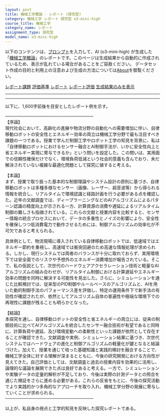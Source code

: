 ```yaml
---
layout: post
title: 機械工学概論 - レポート (探究型)
category: 機械工学 レポート 探究型 o3-mini-high
course_title: 機械工学
category_name: レポート
assignment_type: 探究型
model_name: o3-mini-high
---
```


以下のコンテンツは、[プロンプト](https://github.com/takedatoshiyuki/synthetic_assignments/tree/main/generated/機械工学/o3-mini-high/prompt_レポート-探究型.md)を入力して、AI (o3-mini-high) が生成した「[機械工学概論](/contents/機械工学/)」のレポートです。このページは生成結果から自動的に作成されているため、表示が乱れている場合があることをご容赦ください。
データセット作成の目的と利用上の注意および生成の方法については[About](/About)を御覧ください。

[レポート課題](../レポート課題-探究型)
[評価基準](../評価基準-探究型)
[レポート](../レポート-探究型)
[レポート評価](../レポート評価-探究型)
[生成結果のみを表示](https://github.com/takedatoshiyuki/synthetic_assignments/tree/main/generated/機械工学/o3-mini-high/レポート-探究型.md)
  

***
***
  
以下に、1,600字前後を目安としたレポート例を示す。

─────────────────────────────  
【序論】  
現代社会において、高齢化の進展や物流分野の自動化への需要増加に伴い、自律移動ロボットの安全性とエネルギー効率の両立は機械工学分野で最も注目すべき課題の一つである。授業で学んだ制御工学やロボット工学の知見を背景に、私は「自律移動ロボットにおけるセンサー融合とAI制御手法が、いかに安全性向上と省エネルギー実現に寄与できるか」という問いを設定した。この問いは、実用面での信頼性確保だけでなく、環境負荷低減という社会的意義も含んでおり、未だ解決されていない複雑な最適化問題として探究に値すると考える。

【本論】  
まず、授業で取り扱った基本的な制御理論やシステム設計の原則に基づき、自律移動ロボットは多種多様なセンサー（画像、レーザー、超音波等）から得られる情報を統合し、リアルタイムで環境認識と経路計画を行う必要がある点を確認した。近年の文献調査では、ディープラーニングなどのAIアルゴリズムによるパターン認識の精度向上が示される一方、計算資源の消費や遅延によるリアルタイム制御の難しさも指摘されている。これらの文献と授業内容を比較すると、センサー情報の統合プロセスにおいて、データの多重性とノイズの影響により、安全性を確保しつつ低消費電力で動作させるためには、制御アルゴリズムの効率化が不可欠であると考えられる。  

具体例として、物流現場に導入されている自律移動ロボットでは、低速域ではエネルギー節約を重視し、高速域では衝突回避のため高速な情報処理が求められる。しかし、現行システムでは両者のバランスが十分に取れておらず、実用環境下では安全面でのリスクや予想外のエネルギー消費増加が報告されている。そこで、私の仮説として、次世代のハードウェアアクセラレーション技術と軽量なAIアルゴリズムの組み合わせが、リアルタイム制御における計算遅延やエネルギー効率の問題を同時に解決する可能性を見出した。さらに、シミュレーションを通じた比較検討では、従来型のPID制御やルールベースのアルゴリズムと、AIを用いた動的制御手法のパフォーマンス差を評価し、特定の運用条件下で新手法の有効性が確認されたが、依然としてアルゴリズム自体の普遍性や極端な環境下での再現性に課題が残ることも明らかとなった。  

【結論】  
本探究を通し、自律移動ロボットの安全性と省エネルギーの両立には、従来の制御技術に比べてAIアルゴリズムを統合したセンサー融合技術が有望であると同時に、計算負荷や遅延、及び環境変動への柔軟性といった課題が依然として存在することが確認できた。文献調査や実例、シミュレーション結果に基づき、次世代システムではハードウェアの進化と制御アルゴリズムの軽量化が鍵となると結論づけた。加えて、授業を通じて培った基礎知識と実践的検討を融合することで、機械工学全体に対する理解が深まるとともに、今後の研究開発における方向性が見えてきた。自己評価としては、文献調査と過去の授業内容を効果的に活用し、論理的な議論を展開できた点は良好であると考える。一方で、シミュレーションや実験データの定量的解析が不足しており、今後は実際の計測データとの照合を通じた検証をさらに進める必要がある。これらの反省をもとに、今後の探究活動でより実践的かつ多角的なアプローチを取り入れ、機械工学分野の発展に寄与していくことが求められる。  
─────────────────────────────  

以上が、私自身の視点と工学的知見を反映した探究レポートである。
